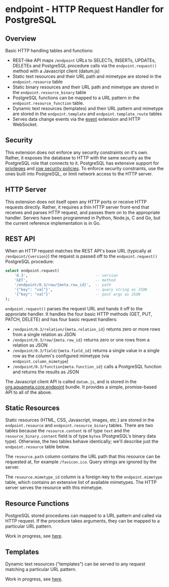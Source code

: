 # endpoint - HTTP Request Handler for PostgreSQL

## Overview

Basic HTTP handling tables and functions:

- REST-like API maps `/endpoint` URLs to SELECTs, INSERTs, UPDATEs, DELETEs and
  PostgreSQL procedure calls  via the `endpoint.request()` method with a
  Javascript client (datum.js)
- Static text resources and their URL path and mimetype are stored in the
  `endpoint.resource` table
- Static binary resources and their URL path and mimetype are stored in the
  `endpoint.resource_binary` table
- PostgreSQL functions can be mapped to a URL pattern in the
  `endpoint.resource_function` table.
- Dynamic text resources (templates) and their URL pattern and mimetype are
  stored in the `endpoint.template` and `endpoint.template_route` tables
- Serves data change events via the [event](../event) extension and HTTP
  WebSocket.

## Security

This extension does not enforce any security constraints on it's own.  Rather,
it exposes the database to HTTP with the same security as the PostgreSQL role
that connects to it.  PostgreSQL has extensive support for
[privileges](https://www.postgresql.org/docs/12/ddl-priv.html) and [row
security policies](https://www.postgresql.org/docs/12/ddl-rowsecurity.html).
To enforce security constraints, use the ones built into PostgreSQL, or limit
network access to the HTTP server.

## HTTP Server

This extension does not itself open any HTTP ports or receive HTTP requests
directly.  Rather, it requires a thin HTTP server front-end that receives and
parses HTTP request, and passes them on to the appropriate handler.  Servers
have been programmed in Python, Node.js, C and Go, but the current reference
implementation is in Go.

## REST API

When an HTTP request matches the REST API's base URL (typically at
`/endpoint/{version}`) the request is passed off to the `endpoint.request()`
PostgreSQL procedure:

```sql
select endpoint.request(
    '0.3',                              -- version
	'GET',                              -- method
	'/endpoint/0.3/row/{meta.row_id}',  -- path
	'{"key": "val"}',                   -- query string as JSON
	'{"key": "val"}'                    -- post args as JSON
);
```

`endpoint.request()` parses the request URL and hands it off to the approriate
handler.  It handles the four basic HTTP methods (GET, PUT, PATCH, DELETE) and
has four basic request handlers:


- `/endpoint/0.3/relation/{meta.relation_id}` returns zero or more rows from a
  single relation as JSON
- `/endpoint/0.3/row/{meta.row_id}` returns zero or one rows from a relation as
  JSON
- `/endpoint/0.3/field/{meta.field_id}` returns a single value in a single row
  as the column's configured mimetype (via `endpoint.column_mimetype`)
- `/endpoint/0.3/function{meta.function_id}` calls a PostgreSQL function and
  returns the results as JSON

The Javascript client API is called `datum.js`, and is stored in the
[org.aquameta.core.endpoint](../../bundles/org.aquameta.core.endpoint) bundle.
It provides a simple, promise-based API to all of the above.

## Static Resources

Static resources (HTML, CSS, Javascript, images, etc.) are stored in the
`endpoint.resource` and `endpoint.resource_binary` tables.  There are two
tables because the `resource.content` is of type `text` and the
`resource_binary.content` field is of type `bytea` (PostgreSQL's binary data
type).  Otherwise, the two tables behave identically; we'll describe just
the `endpoint.resource` table below.

The `resource.path` column contains the URL path that this resource can be
requested at, for example `/favicon.ico`.  Query strings are ignored by the
server.

The `resource.mimetype_id` column is a foreign-key to the `endpoint.mimetype`
table, which contains an extensive list of available mimetypes.  The HTTP
server serves the resource with this mimetype.


## Resource Functions

PostgreSQL stored procedures can mapped to a URL pattern and called via HTTP
request.  If the procedure takes arguments, they can be mapped to a particular URL pattern.  

Work in progress, see
[here](https://github.com/aquametalabs/aquameta/blob/e0b6b40d974e6a1556be1f4d029d65ba9d28b8a0/extensions/endpoint/001-server.sql#L124).


## Templates

Dynamic text resources ("templates") can be served to any request matching a
particular URL pattern.

Work in progress, see [here](https://github.com/aquametalabs/aquameta/issues/236).
